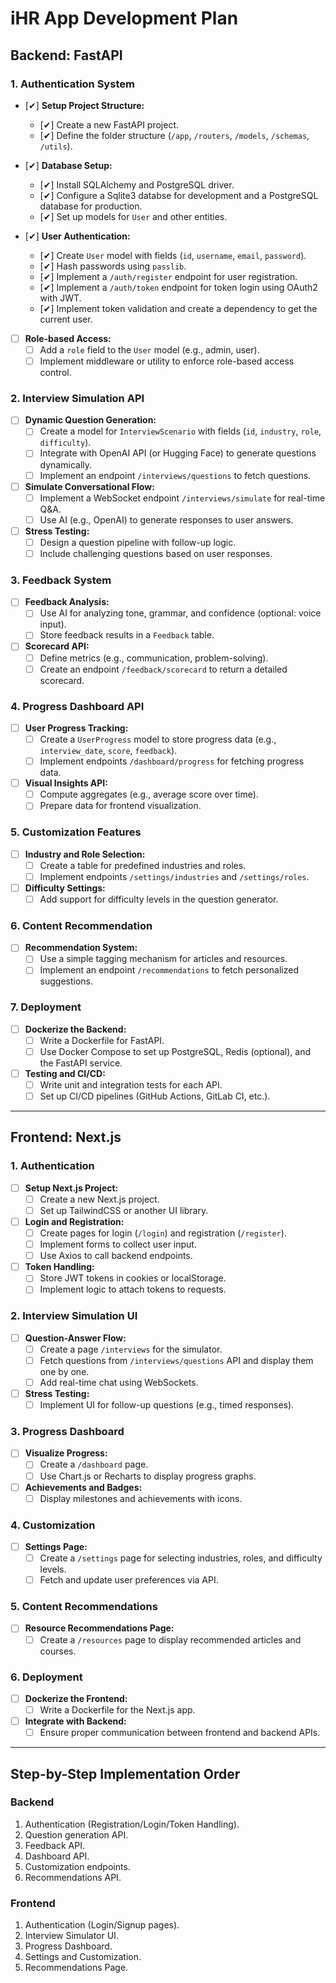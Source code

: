# iHR App Development Plan

## Backend: FastAPI

### 1. Authentication System
- [✔] **Setup Project Structure:**
  - [✔] Create a new FastAPI project.
  - [✔] Define the folder structure (`/app`, `/routers`, `/models`, `/schemas`, `/utils`).

- [✔] **Database Setup:**
  - [✔] Install SQLAlchemy and PostgreSQL driver.
  - [✔] Configure a Sqlite3 databse for development and a PostgreSQL database for production.
  - [✔] Set up models for `User` and other entities.

- [✔] **User Authentication:**
  - [✔] Create `User` model with fields (`id`, `username`, `email`, `password`).
  - [✔] Hash passwords using `passlib`.
  - [✔] Implement a `/auth/register` endpoint for user registration.
  - [✔] Implement a `/auth/token` endpoint for token login using OAuth2 with JWT.
  - [✔] Implement token validation and create a dependency to get the current user.

- [ ] **Role-based Access:**
  - [ ] Add a `role` field to the `User` model (e.g., admin, user).
  - [ ] Implement middleware or utility to enforce role-based access control.

### 2. Interview Simulation API
- [ ] **Dynamic Question Generation:**
  - [ ] Create a model for `InterviewScenario` with fields (`id`, `industry`, `role`, `difficulty`).
  - [ ] Integrate with OpenAI API (or Hugging Face) to generate questions dynamically.
  - [ ] Implement an endpoint `/interviews/questions` to fetch questions.

- [ ] **Simulate Conversational Flow:**
  - [ ] Implement a WebSocket endpoint `/interviews/simulate` for real-time Q&A.
  - [ ] Use AI (e.g., OpenAI) to generate responses to user answers.

- [ ] **Stress Testing:**
  - [ ] Design a question pipeline with follow-up logic.
  - [ ] Include challenging questions based on user responses.

### 3. Feedback System
- [ ] **Feedback Analysis:**
  - [ ] Use AI for analyzing tone, grammar, and confidence (optional: voice input).
  - [ ] Store feedback results in a `Feedback` table.

- [ ] **Scorecard API:**
  - [ ] Define metrics (e.g., communication, problem-solving).
  - [ ] Create an endpoint `/feedback/scorecard` to return a detailed scorecard.

### 4. Progress Dashboard API
- [ ] **User Progress Tracking:**
  - [ ] Create a `UserProgress` model to store progress data (e.g., `interview_date`, `score`, `feedback`).
  - [ ] Implement endpoints `/dashboard/progress` for fetching progress data.

- [ ] **Visual Insights API:**
  - [ ] Compute aggregates (e.g., average score over time).
  - [ ] Prepare data for frontend visualization.

### 5. Customization Features
- [ ] **Industry and Role Selection:**
  - [ ] Create a table for predefined industries and roles.
  - [ ] Implement endpoints `/settings/industries` and `/settings/roles`.

- [ ] **Difficulty Settings:**
  - [ ] Add support for difficulty levels in the question generator.

### 6. Content Recommendation
- [ ] **Recommendation System:**
  - [ ] Use a simple tagging mechanism for articles and resources.
  - [ ] Implement an endpoint `/recommendations` to fetch personalized suggestions.

### 7. Deployment
- [ ] **Dockerize the Backend:**
  - [ ] Write a Dockerfile for FastAPI.
  - [ ] Use Docker Compose to set up PostgreSQL, Redis (optional), and the FastAPI service.

- [ ] **Testing and CI/CD:**
  - [ ] Write unit and integration tests for each API.
  - [ ] Set up CI/CD pipelines (GitHub Actions, GitLab CI, etc.).

---

## Frontend: Next.js

### 1. Authentication
- [ ] **Setup Next.js Project:**
  - [ ] Create a new Next.js project.
  - [ ] Set up TailwindCSS or another UI library.

- [ ] **Login and Registration:**
  - [ ] Create pages for login (`/login`) and registration (`/register`).
  - [ ] Implement forms to collect user input.
  - [ ] Use Axios to call backend endpoints.

- [ ] **Token Handling:**
  - [ ] Store JWT tokens in cookies or localStorage.
  - [ ] Implement logic to attach tokens to requests.

### 2. Interview Simulation UI
- [ ] **Question-Answer Flow:**
  - [ ] Create a page `/interviews` for the simulator.
  - [ ] Fetch questions from `/interviews/questions` API and display them one by one.
  - [ ] Add real-time chat using WebSockets.

- [ ] **Stress Testing:**
  - [ ] Implement UI for follow-up questions (e.g., timed responses).

### 3. Progress Dashboard
- [ ] **Visualize Progress:**
  - [ ] Create a `/dashboard` page.
  - [ ] Use Chart.js or Recharts to display progress graphs.

- [ ] **Achievements and Badges:**
  - [ ] Display milestones and achievements with icons.

### 4. Customization
- [ ] **Settings Page:**
  - [ ] Create a `/settings` page for selecting industries, roles, and difficulty levels.
  - [ ] Fetch and update user preferences via API.

### 5. Content Recommendations
- [ ] **Resource Recommendations Page:**
  - [ ] Create a `/resources` page to display recommended articles and courses.

### 6. Deployment
- [ ] **Dockerize the Frontend:**
  - [ ] Write a Dockerfile for the Next.js app.

- [ ] **Integrate with Backend:**
  - [ ] Ensure proper communication between frontend and backend APIs.

---

## Step-by-Step Implementation Order

### Backend
1. Authentication (Registration/Login/Token Handling).
2. Question generation API.
3. Feedback API.
4. Dashboard API.
5. Customization endpoints.
6. Recommendations API.

### Frontend
1. Authentication (Login/Signup pages).
2. Interview Simulator UI.
3. Progress Dashboard.
4. Settings and Customization.
5. Recommendations Page.
